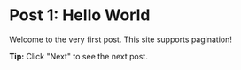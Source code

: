 # Post 1: Hello World

Welcome to the very first post. This site supports pagination!

**Tip:** Click "Next" to see the next post.
